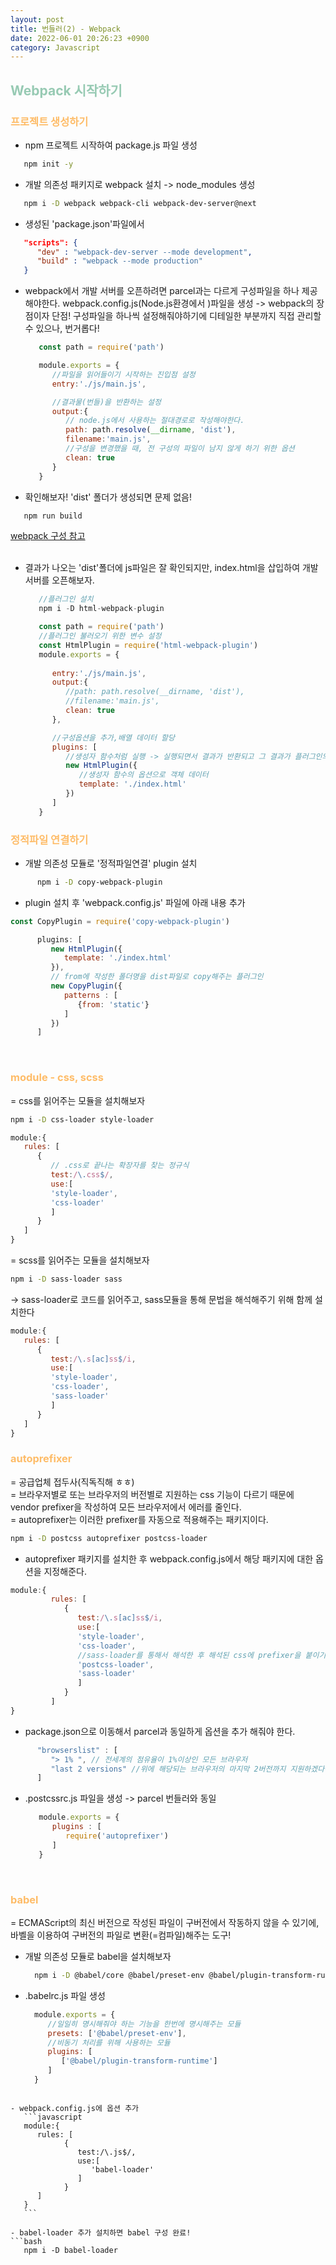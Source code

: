 ```yaml
---
layout: post
title: 번들러(2) - Webpack
date: 2022-06-01 20:26:23 +0900
category: Javascript
---
```


## <span style="color:#97cab3;font-weight:bold">Webpack 시작하기</span>
### <span style="color:#febc68;font-weight:bold">프로젝트 생성하기</span> 
   - npm 프로젝트 시작하여 package.js 파일 생성
   ```bash
      npm init -y
   ```   
   - 개발 의존성 패키지로 webpack 설치 -> node_modules 생성
   ```bash
      npm i -D webpack webpack-cli webpack-dev-server@next
   ``` 
   - 생성된 'package.json'파일에서 
   ```json
      "scripts": {
         "dev" : "webpack-dev-server --mode development", 
         "build" : "webpack --mode production"
      }
   ``` 
   - webpack에서 개발 서버를 오픈하려면 parcel과는 다르게 구성파일을 하나 제공해야한다. webpack.config.js(Node.js환경에서 )파일을 생성 -> webpack의 장점이자 단점! 구성파일을 하나씩 설정해줘야하기에 디테일한 부분까지 직접 관리할 수 있으나, 번거롭다!

      ```javascript
         const path = require('path')

         module.exports = {
            //파일을 읽어들이기 시작하는 진입점 설정
            entry:'./js/main.js',

            //결과물(번들)을 반환하는 설정
            output:{
               // node.js에서 사용하는 절대경로로 작성해야한다.
               path: path.resolve(__dirname, 'dist'),
               filename:'main.js',
               //구성을 변경했을 때, 전 구성의 파일이 남지 않게 하기 위한 옵션
               clean: true
            }
         }
      ``` 
   - 확인해보자! 'dist' 폴더가 생성되면 문제 없음!
   ```bash
      npm run build
   ```   
   [webpack 구성 참고](https://webpack.js.org/configuration/)  
   <br/>
   - 결과가 나오는 'dist'폴더에 js파일은 잘 확인되지만, index.html을 삽입하여 개발서버를 오픈해보자.  
    
      ```javascript
         //플러그인 설치
         npm i -D html-webpack-plugin
      ```    
      
      ```javascript
         const path = require('path')
         //플러그인 불러오기 위한 변수 설정
         const HtmlPlugin = require('html-webpack-plugin')
         module.exports = {
            
            entry:'./js/main.js',
            output:{
               //path: path.resolve(__dirname, 'dist'),
               //filename:'main.js',
               clean: true
            },

            //구성옵션을 추가,배열 데이터 할당
            plugins: [
               //생성자 함수처럼 실행 -> 실행되면서 결과가 반환되고 그 결과가 플러그인의 첫번째 아이템으로 사용된다는 의미
               new HtmlPlugin({
                  //생성자 함수의 옵션으로 객체 데이터 
                  template: './index.html'
               })
            ]
         }
      ```    

### <span style="color:#febc68;font-weight:bold">정적파일 연결하기</span> 
   - 개발 의존성 모듈로 '정적파일연결' plugin 설치
   ```bash
         npm i -D copy-webpack-plugin
   ```  
   - plugin 설치 후 'webpack.config.js' 파일에 아래 내용 추가
   ```javascript
   const CopyPlugin = require('copy-webpack-plugin')

         plugins: [
            new HtmlPlugin({
               template: './index.html'
            }),
            // from에 작성한 폴더명을 dist파일로 copy해주는 플러그인
            new CopyPlugin({
               patterns : [
                  {from: 'static'}
               ]
            })
         ]
   ``` 

   <br/>

### <span style="color:#febc68;font-weight:bold">module - css, scss</span>
 = css를 읽어주는 모듈을 설치해보자
   ```bash
   npm i -D css-loader style-loader
   ``` 

   ```javascript
   module:{
      rules: [
         {
            // .css로 끝나는 확장자를 찾는 정규식
            test:/\.css$/,
            use:[
            'style-loader',
            'css-loader'
            ]
         }
      ]
   }
   ```

 = scss를 읽어주는 모듈을 설치해보자  
   ```bash
   npm i -D sass-loader sass
   ```   
   -> sass-loader로 코드를 읽어주고, sass모듈을 통해 문법을 해석해주기 위해 함께 설치한다
   ```javascript
   module:{
      rules: [
         {
            test:/\.s[ac]ss$/i,
            use:[
            'style-loader',
            'css-loader',
            'sass-loader'
            ]
         }
      ]
   }
   ```

### <span style="color:#febc68;font-weight:bold">autoprefixer</span>
 = 공급업체 접두사(직독직해 ㅎㅎ)   
 = 브라우저별로 또는 브라우저의 버전별로 지원하는 css 기능이 다르기 때문에 vendor prefixer을 작성하여 모든 브라우저에서 에러를 줄인다.  
 = autoprefixer는 이러한 prefixer를 자동으로 적용해주는 패키지이다.

   ```bash
   npm i -D postcss autoprefixer postcss-loader
   ```
   - autoprefixer 패키지를 설치한 후 webpack.config.js에서 해당 패키지에 대한 옵션을 지정해준다.  
   ```javascript
   module:{
            rules: [
               {
                  test:/\.s[ac]ss$/i,
                  use:[
                  'style-loader',
                  'css-loader',
                  //sass-loader를 통해서 해석한 후 해석된 css에 prefixer을 붙이기 위해 순서가 중요하다! 
                  'postcss-loader',
                  'sass-loader'
                  ]
               }
            ]
   }
   ```
   - package.json으로 이동해서 parcel과 동일하게 옵션을 추가 해줘야 한다.
   ```javascript
         "browserslist" : [
            "> 1% ", // 전세계의 점유율이 1%이상인 모든 브라우저
            "last 2 versions" //위에 해당되는 브라우저의 마지막 2버전까지 지원하겠다는 의미의 옵션
         ]
   ``` 
   - .postcssrc.js 파일을 생성 -> parcel 번들러와 동일

      ```javascript
         module.exports = {
            plugins : [
               require('autoprefixer')
            ]
         } 
      ```   

   <br/>


### <span style="color:#febc68;font-weight:bold">babel</span>   
  = ECMAScript의 최신 버전으로 작성된 파일이 구버전에서 작동하지 않을 수 있기에, 바벨을 이용하여 구버전의 파일로 변환(=컴파일)해주는 도구!  
  
  - 개발 의존성 모듈로 babel을 설치해보자
    ```bash
      npm i -D @babel/core @babel/preset-env @babel/plugin-transform-runtime
    ```  

  - .babelrc.js 파일 생성 

    ```javascript
      module.exports = {
         //일일히 명시해줘야 하는 기능을 한번에 명시해주는 모듈
         presets: ['@babel/preset-env'],
         //비동기 처리를 위해 사용하는 모듈
         plugins: [
            ['@babel/plugin-transform-runtime']
         ]
      }
   ```  

  - webpack.config.js에 옵션 추가
      ```javascript
      module:{
         rules: [
               {
                  test:/\.js$/,
                  use:[
                     'babel-loader'
                  ]
               }
         ]
      }
      ```   

   - babel-loader 추가 설치하면 babel 구성 완료! 
   ```bash
      npm i -D babel-loader
   ``` 
   <br/>
   <br/>
